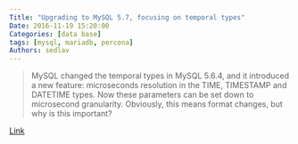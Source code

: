 ```yaml
---
Title: "Upgrading to MySQL 5.7, focusing on temporal types"
Date: 2016-11-19 15:20:00
Categories: [data base]
tags: [mysql, mariadb, percona]
Authors: sedlav
---
```


> MySQL changed the temporal types in MySQL 5.6.4, and it introduced a new feature: microseconds resolution in the TIME, TIMESTAMP and DATETIME types. Now these parameters can be set down to microsecond granularity. Obviously, this means format changes, but why is this important?

[Link](https://www.percona.com/blog/2016/04/27/upgrading-to-mysql-5-7-focusing-on-temporal-types/)
